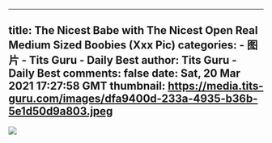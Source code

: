 
---
title: The Nicest Babe with The Nicest Open Real Medium Sized Boobies (Xxx Pic)
categories: 
    - 图片
    - Tits Guru - Daily Best
author: Tits Guru - Daily Best
comments: false
date: Sat, 20 Mar 2021 17:27:58 GMT
thumbnail: https://media.tits-guru.com/images/dfa9400d-233a-4935-b36b-5e1d50d9a803.jpeg
---

<div>   
<img src="https://media.tits-guru.com/images/dfa9400d-233a-4935-b36b-5e1d50d9a803.jpeg" referrerpolicy="no-referrer">  
</div>
            